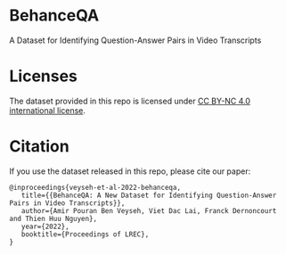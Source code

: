 # BehanceQA

A Dataset for Identifying Question-Answer Pairs in Video Transcripts 

# Licenses

The dataset provided in this repo is licensed under [CC BY-NC 4.0 international license](https://creativecommons.org/licenses/by-nc/4.0/legalcode).

# Citation

If you use the dataset released in this repo, please cite our paper:

```
@inproceedings{veyseh-et-al-2022-behanceqa,
   title={{BehanceQA: A New Dataset for Identifying Question-Answer Pairs in Video Transcripts}},
   author={Amir Pouran Ben Veyseh, Viet Dac Lai, Franck Dernoncourt and Thien Huu Nguyen},
   year={2022},
   booktitle={Proceedings of LREC},
}
```
